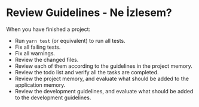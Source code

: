 # Review Guidelines - Ne İzlesem?

When you have finished a project:

- Run `yarn test` (or equivalent) to run all tests.
- Fix all failing tests.
- Fix all warnings.
- Review the changed files.
- Review each of them according to the guidelines in the project memory.
- Review the todo list and verify all the tasks are completed.
- Review the project memory, and evaluate what should be added to the application memory.
- Review the development guidelines, and evaluate what should be added to the development guidelines.